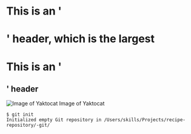 # This is an '<h1>' header, which is the largest
# This is an '<h2>' header
![Image of Yaktocat](https://octodex.github.com/images/yaktocat.png) <alt-text>Image of Yaktocat</alt-text>
```
$ git init
Initialized empty Git repository in /Users/skills/Projects/recipe-repository/-git/
```
